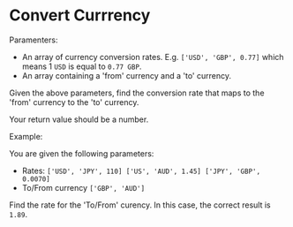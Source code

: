 # Convert Currrency

Paramenters:

- An array of currency conversion rates. E.g. `['USD', 'GBP', 0.77]` which means 1 `USD` is equal to `0.77 GBP`.
- An array containing a 'from' currency and a 'to' currency.

Given the above parameters, find the conversion rate that maps to the 'from' currency to the 'to' currency.

Your return value should be a number.

Example:

You are given the following parameters:

- Rates: `['USD', 'JPY', 110] ['US', 'AUD', 1.45] ['JPY', 'GBP', 0.0070]`
- To/From currency `['GBP', 'AUD']`

Find the rate for the 'To/From' curency. In this case, the correct result is `1.89`.